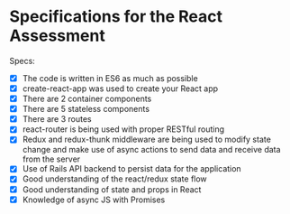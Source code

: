 # Specifications for the React Assessment

Specs:
- [x] The code is written in ES6 as much as possible
- [x] create-react-app was used to create your React app
- [x] There are 2 container components
- [x] There are 5 stateless components
- [x] There are 3 routes
- [x] react-router is being used with proper RESTful routing
- [x] Redux and redux-thunk middleware are being used to modify state change and make use of async actions to send data and receive data from the server
- [x] Use of Rails API backend to persist data for the application
- [x] Good understanding of the react/redux state flow
- [x] Good understanding of state and props in React
- [x] Knowledge of async JS with Promises
